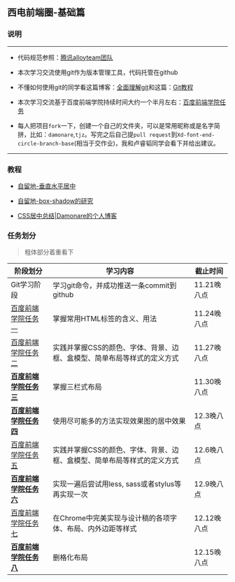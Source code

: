 ## 西电前端圈-基础篇

### 说明

---
- 代码规范参照：[腾讯alloyteam团队](http://alloyteam.github.io/CodeGuide/)

- 本次学习交流使用git作为版本管理工具，代码托管在github

- 不懂如何使用git的同学看这篇博客：[全面理解git](http://damonare.github.io/2016/11/13/Git%20%E5%91%BD%E4%BB%A4%E6%80%BB%E7%BB%93/#more)和这篇：[Git教程](http://www.liaoxuefeng.com/wiki/0013739516305929606dd18361248578c67b8067c8c017b000)

- 本次学习交流基于百度前端学院持续时间大约一个半月左右：[百度前端学院任务](http://ife.baidu.com/task/all)

- 每人把项目`fork`一下，创建一个自己的文件夹，可以是常用昵称或是名字简拼，比如：`damonare`,`tjz`。写完之后自己提`pull request`到`Xd-font-end-circle-branch-base`(相当于交作业)，我和卢睿韬同学会看下并给出建议。

---

### 教程

- [自留地-垂直水平居中](https://xdlrt.github.io/2016/03/20/2016-03-20/)

- [自留地-box-shadow的研究](https://xdlrt.github.io/2016/03/06/2016-03-06/)

- [CSS居中总结|Damonare的个人博客](http://damonare.github.io/2016/09/06/CSS%E5%B1%85%E4%B8%AD%E5%B0%8F%E8%B0%88/#more)

### 任务划分

> 粗体部分着重看下

阶段划分 | 学习内容 | 截止时间
--- | --- | ---
Git学习阶段|学习git命令，并成功推送一条commit到github|11.21晚八点
[百度前端学院任务一](http://ife.baidu.com/task/detail?taskId=1) | 掌握常用HTML标签的含义、用法|11.24晚八点
[百度前端学院任务二](http://ife.baidu.com/task/detail?taskId=2) | 实践并掌握CSS的颜色、字体、背景、边框、盒模型、简单布局等样式的定义方式|11.27晚八点
[**百度前端学院任务三**](http://ife.baidu.com/task/detail?taskId=3) | 掌握三栏式布局|11.30晚八点
[**百度前端学院任务四**](http://ife.baidu.com/task/detail?taskId=4) | 使用尽可能多的方法实现效果图的居中效果 | 12.3晚八点
[百度前端学院任务五](http://ife.baidu.com/task/detail?taskId=5) | 实践并掌握CSS的颜色、字体、背景、边框、盒模型、简单布局等样式的定义方式 | 12.6晚八点
[**百度前端学院任务六**](http://ife.baidu.com/task/detail?taskId=6) | 实现一遍后尝试用less, sass或者stylus等再实现一次 | 12.9晚八点
[百度前端学院任务七](http://ife.baidu.com/task/detail?taskId=7) | 在Chrome中完美实现与设计稿的各项字体、布局、内外边距等样式 | 12.12晚八点
[**百度前端学院任务八**](http://ife.baidu.com/task/detail?taskId=7) | 删格化布局 | 12.15晚八点